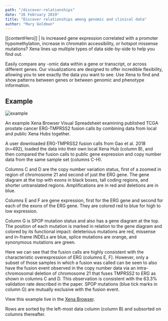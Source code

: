 ```yaml
---
path: "/discover-relationships"
date: "26 February 2019"
title: "Discover relationships among genomic and clinical data"
author: "Mary Goldman"
---
```


[[contentHero]]
| Is increased gene expression correlated with a promoter hypomethylation, increase in chromatin accessibility, or hotspot missense mutations? Xena lines up multiple types of data side-by-side to help you find out.

Easily compare any -omic data within a gene or transcript, or across different genes. Our visualizations are designed to offer incredible flexibility, allowing you to see exactly the data you want to see. Use Xena to find and show patterns between genes or between genomic and phenotype information.

## Example
![example](/images/discover-relationships.png)

An example Xena Browser Visual Spreadsheet examining published TCGA prostate cancer ERG-TMPRSS2 fusion calls by combining data from local and public Xena Hubs together.

A user downloaded ERG-TMPRSS2 fusion calls from Gao et al. 2018 (n=492), loaded the data into their own local Xena Hub (column B), and then compared the fusion calls to public gene expression and copy number data from the same sample set (columns C-H).

Columns C and D are the copy number variation status, first of a zoomed in region of chromosome 21 and second of just the ERG gene. The gene diagram at the top with exons in black boxes, tall coding regions, and shorter untranslated regions. Amplifications are in red and deletions are in blue.

Columns E and F are gene expression, first for the ERG gene and second for each of the exons of the ERG gene. They are colored red to blue for high to low expression.

Column G is SPOP mutation status and also has a gene diagram at the top. The position of each mutation is marked in relation to the gene diagram and colored by its functional impact: deleterious mutations are red, missense and in-frame INDELs are blue, splice mutations are orange, and synonymous mutations are green.

Here we can see that the fusion calls are highly consistent with the characteristic overexpression of ERG (columns E, F). However, only a subset of those samples in which a fusion was called can be seen to also have the fusion event observed in the copy number data via an intra-chromosomal deletion of chromosome 21 that fuses TMPRSS2 to ERG as shown in columns C and D. This observation is consistent with the 63.3% validation rate described in the paper. SPOP mutations (blue tick marks in column G) are mutually exclusive with the fusion event.

View this example live in the [Xena Browser](https://xenabrowser.net/?bookmark=fa40b4f1c016a7567e2a22ddbedbbb3b).

Rows are sorted by the left-most data column (column B) and subsorted on columns thereafter.
